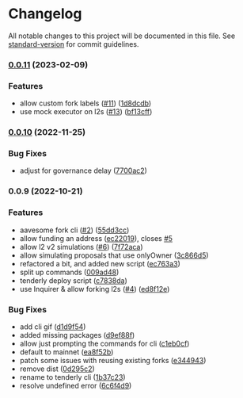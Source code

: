 # Changelog

All notable changes to this project will be documented in this file. See [standard-version](https://github.com/conventional-changelog/standard-version) for commit guidelines.

### [0.0.11](https://github.com/bgd-labs/aave-tenderly-cli/compare/v0.0.10...v0.0.11) (2023-02-09)


### Features

* allow custom fork labels ([#11](https://github.com/bgd-labs/aave-tenderly-cli/issues/11)) ([1d8dcdb](https://github.com/bgd-labs/aave-tenderly-cli/commit/1d8dcdb95b377d201e273b5e676ef302ecf7a20f))
* use mock executor on l2s ([#13](https://github.com/bgd-labs/aave-tenderly-cli/issues/13)) ([bf13cff](https://github.com/bgd-labs/aave-tenderly-cli/commit/bf13cffe2cab9d26245261228131c17f315678c4))

### [0.0.10](https://github.com/bgd-labs/aave-tenderly-cli/compare/v0.0.9...v0.0.10) (2022-11-25)


### Bug Fixes

* adjust for governance delay ([7700ac2](https://github.com/bgd-labs/aave-tenderly-cli/commit/7700ac2011d598c9b87fc4d2d673eff15598e15f))

### 0.0.9 (2022-10-21)


### Features

* aavesome fork cli ([#2](https://github.com/bgd-labs/aave-tenderly-cli/issues/2)) ([55dd3cc](https://github.com/bgd-labs/aave-tenderly-cli/commit/55dd3cceeb1e2b3665dfbb58f1fe5280d1c356b0))
* allow funding an address ([ec22019](https://github.com/bgd-labs/aave-tenderly-cli/commit/ec22019973d9e825f3830ae1e3119d54a76490ab)), closes [#5](https://github.com/bgd-labs/aave-tenderly-cli/issues/5)
* allow l2 v2 simulations ([#6](https://github.com/bgd-labs/aave-tenderly-cli/issues/6)) ([7f72aca](https://github.com/bgd-labs/aave-tenderly-cli/commit/7f72acabbc769272ca98ef76ebe716b46691dee6))
* allow simulating proposals that use onlyOwner ([3c866d5](https://github.com/bgd-labs/aave-tenderly-cli/commit/3c866d5fcd2810155ac467bf72a9f21e0d309303))
* refactored a bit, and added new script ([ec763a3](https://github.com/bgd-labs/aave-tenderly-cli/commit/ec763a3828e4992665bc219162305078cd735ecd))
* split up commands ([009ad48](https://github.com/bgd-labs/aave-tenderly-cli/commit/009ad4865c4425b2fc698eccb57237b2a7e9a2aa))
* tenderly deploy script ([c7838da](https://github.com/bgd-labs/aave-tenderly-cli/commit/c7838daab779ca80390c60b980b0b4ff44bca0c7))
* use Inquirer & allow forking l2s ([#4](https://github.com/bgd-labs/aave-tenderly-cli/issues/4)) ([ed8f12e](https://github.com/bgd-labs/aave-tenderly-cli/commit/ed8f12e5504e7784742cad9738758ba16f433103))


### Bug Fixes

* add cli gif ([d1d9f54](https://github.com/bgd-labs/aave-tenderly-cli/commit/d1d9f54d96a665d4200c004260874aa308930bf9))
* added missing packages ([d9ef88f](https://github.com/bgd-labs/aave-tenderly-cli/commit/d9ef88f74443e1f1897d0e2f206a79b5846f13a3))
* allow just prompting the commands for cli ([c1eb0cf](https://github.com/bgd-labs/aave-tenderly-cli/commit/c1eb0cf1062c7c070118ede3672ccf94cda96ad1))
* default to mainnet ([ea8f52b](https://github.com/bgd-labs/aave-tenderly-cli/commit/ea8f52bf57818e06de7d8d487b4b712581ea7048))
* patch some issues with reusing existing forks ([e344943](https://github.com/bgd-labs/aave-tenderly-cli/commit/e3449430735947d5621b6048e2a512de143bda36))
* remove dist ([0d295c2](https://github.com/bgd-labs/aave-tenderly-cli/commit/0d295c2b42cd5275e9db23e0e7e359e771b9abfc))
* rename to tenderly cli ([1b37c23](https://github.com/bgd-labs/aave-tenderly-cli/commit/1b37c23e798d83eafbeaa1a19f8316bb46d6ea8b))
* resolve undefined error ([6c6f4d9](https://github.com/bgd-labs/aave-tenderly-cli/commit/6c6f4d96e8a727ebbfe563cc7b9796ad7c2ab7cd))
